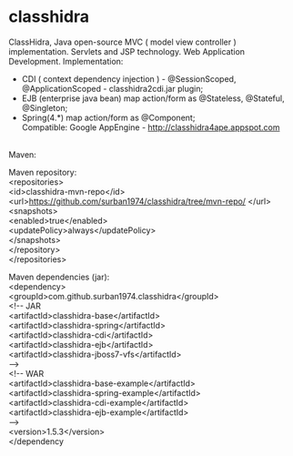 classhidra
=======

ClassHidra, Java open-source MVC ( model view controller ) implementation.
Servlets and JSP technology.
Web Application Development.
Implementation:
- CDI ( context dependency injection ) - @SessionScoped, @ApplicationScoped - classhidra2cdi.jar plugin;
- EJB (enterprise java bean) map action/form as @Stateless, @Stateful, @Singleton;
- Spring(4.*) map action/form as @Component;  
Compatible:
Google AppEngine - http://classhidra4ape.appspot.com 
<br>
Maven:<br>

Maven repository:<br>
&lt;repositories&gt;<br>
&lt;id&gt;classhidra-mvn-repo&lt;/id&gt;<br>
&lt;url&gt;https://github.com/surban1974/classhidra/tree/mvn-repo/ &lt;/url&gt;<br>
&lt;snapshots&gt;<br>
&lt;enabled&gt;true&lt;/enabled&gt;<br>
&lt;updatePolicy&gt;always&lt;/updatePolicy&gt;<br>
&lt;/snapshots&gt;<br>
&lt;/repository&gt;<br>
&lt;/repositories&gt;<br>

Maven dependencies (jar):<br>
&lt;dependency&gt;<br>
&lt;groupId&gt;com.github.surban1974.classhidra&lt;/groupId&gt;<br>
&lt;!-- JAR<br>
&lt;artifactId&gt;classhidra-base&lt;/artifactId&gt;<br>
&lt;artifactId&gt;classhidra-spring&lt;/artifactId&gt;<br>
&lt;artifactId&gt;classhidra-cdi&lt;/artifactId&gt;<br>
&lt;artifactId&gt;classhidra-ejb&lt;/artifactId&gt;<br>
&lt;artifactId&gt;classhidra-jboss7-vfs&lt;/artifactId&gt;<br>
--&gt;<br>
&lt;!-- WAR<br>
&lt;artifactId&gt;classhidra-base-example&lt;/artifactId&gt;<br>
&lt;artifactId&gt;classhidra-spring-example&lt;/artifactId&gt;<br>
&lt;artifactId&gt;classhidra-cdi-example&lt;/artifactId&gt;<br>
&lt;artifactId&gt;classhidra-ejb-example&lt;/artifactId&gt;<br>
--&gt;<br>
&lt;version&gt;1.5.3&lt;/version&gt;<br>
&lt;/dependency<br>
